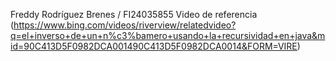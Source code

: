 Freddy Rodríguez Brenes / FI24035855
Video de referencia
(https://www.bing.com/videos/riverview/relatedvideo?q=el+inverso+de+un+n%c3%bamero+usando+la+recursividad+en+java&mid=90C413D5F0982DCA001490C413D5F0982DCA0014&FORM=VIRE)
